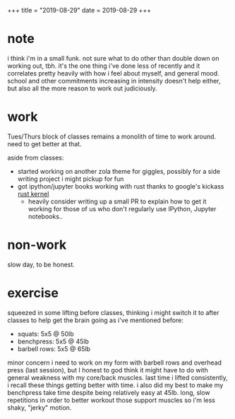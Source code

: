 +++
title = "2019-08-29"
date = 2019-08-29
+++

# note
i think i'm in a small funk. not sure what to do other than double down on
working out, tbh. it's the one thing i've done less of recently and it
correlates pretty heavily with how i feel about myself, and general
mood. school and other commitments increasing in intensity doesn't help either,
but also all the more reason to work out judiciously.

# work
Tues/Thurs block of classes remains a monolith of time to work around. need to
get better at that.

aside from classes:
- started working on another zola theme for giggles, possibly for a side
  writing project i might pickup for fun
- got ipython/jupyter books working with rust thanks to google's kickass [rust
  kernel](https://github.com/google/evcxr/tree/master/evcxr_jupyter)
  - heavily consider writing up a small PR to explain how to get it working for
    those of us who don't regularly use IPython, Jupyter notebooks..

# non-work
slow day, to be honest.

# exercise
squeezed in some lifting before classes, thinking i might switch it to after
classes to help get the brain going as i've mentioned before:
- squats: 5x5 @ 50lb
- benchpress: 5x5 @ 45lb
- barbell rows: 5x5 @ 65lb

minor concern i need to work on my form with barbell rows and overhead press
(last session), but I honest to god think it might have to do with general
weakness with my core/back muscles. last time i lifted consistently, i recall
these things getting better with time. i also did my best to make my benchpress
take time despite being relatively easy at 45lb. long, slow repetitions in
order to better workout those support muscles so i'm less shaky, "jerky"
motion.

